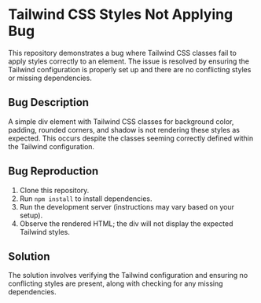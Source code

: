 # Tailwind CSS Styles Not Applying Bug

This repository demonstrates a bug where Tailwind CSS classes fail to apply styles correctly to an element. The issue is resolved by ensuring the Tailwind configuration is properly set up and there are no conflicting styles or missing dependencies.

## Bug Description

A simple div element with Tailwind CSS classes for background color, padding, rounded corners, and shadow is not rendering these styles as expected.  This occurs despite the classes seeming correctly defined within the Tailwind configuration.

## Bug Reproduction

1. Clone this repository.
2. Run `npm install` to install dependencies.
3. Run the development server (instructions may vary based on your setup).
4. Observe the rendered HTML; the div will not display the expected Tailwind styles.

## Solution

The solution involves verifying the Tailwind configuration and ensuring no conflicting styles are present, along with checking for any missing dependencies.
